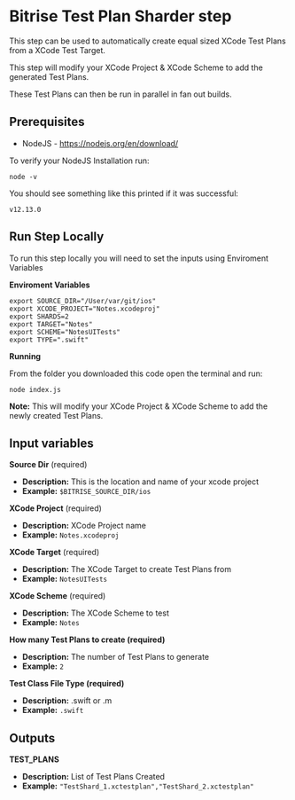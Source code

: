 # Bitrise Test Plan Sharder step

This step can be used to automatically create equal sized XCode Test Plans from a XCode Test Target.

This step will modify your XCode Project & XCode Scheme to add the generated Test Plans.

These Test Plans can then be run in parallel in fan out builds.

## Prerequisites

- NodeJS - https://nodejs.org/en/download/

To verify your NodeJS Installation run:

`node -v`

You should see something like this printed if it was successful:

 `v12.13.0`

## Run Step Locally

To run this step locally you will need to set the inputs using Enviroment Variables

**Enviroment Variables**

```
export SOURCE_DIR="/User/var/git/ios"
export XCODE_PROJECT="Notes.xcodeproj"
export SHARDS=2
export TARGET="Notes"
export SCHEME="NotesUITests"
export TYPE=".swift"
```

**Running**

From the folder you downloaded this code open the terminal and run:

`node index.js` 

**Note:** This will modify your XCode Project & XCode Scheme to add the newly created Test Plans.

## Input variables

**Source Dir** (required)
  * **Description:** This is the location and name of your xcode project
  * **Example:** `$BITRISE_SOURCE_DIR/ios`


**XCode Project** (required)
  * **Description:** XCode Project name
  * **Example:** `Notes.xcodeproj`

**XCode Target** (required)
  * **Description:** The XCode Target to create Test Plans from
  * **Example:** `NotesUITests`

**XCode Scheme** (required)
  * **Description:** The XCode Scheme to test
  * **Example:** `Notes`

**How many Test Plans to create (required)**
  * **Description:** The number of Test Plans to generate
  * **Example:** `2`

**Test Class File Type (required)**
  * **Description:** .swift or .m
  * **Example:** `.swift`

## Outputs

**TEST_PLANS**
  * **Description:** List of Test Plans Created
  * **Example:** `"TestShard_1.xctestplan","TestShard_2.xctestplan"`

